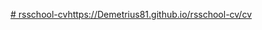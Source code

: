[# rsschool-cv](https://Demetrius81.github.io/rsschool-cv/cv)https://Demetrius81.github.io/rsschool-cv/cv
